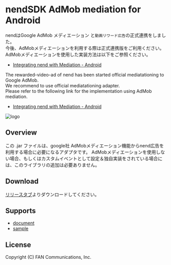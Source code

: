 # nendSDK AdMob mediation for Android

nendはGoogle AdMob メディエーション と`動画リワード広告`の正式連携をしました。  
今後、AdMobメディエーションを利用する際は正式連携版をご利用ください。  
AdMobメディエーションを使用した実装方法は以下をご参照ください。  
 * [Integrating nend with Mediation - Android](https://developers.google.com/admob/android/mediation/nend)

The rewarded-video-ad of nend has been started official mediatationing to Google AdMob.  
We recommend to use official mediatationing adapter.  
Please refer to the following link for the implementation using AdMob mediation.  
 * [Integrating nend with Mediation - Android](https://developers.google.com/admob/android/mediation/nend)

![logo](https://user-images.githubusercontent.com/9563381/31269103-17daebce-aaba-11e7-9899-742435c4ef20.png)

## Overview

この .jar ファイルは、google社 AdMobメディエーション機能からnend広告を利用する場合に必要になるアダプタです。
AdMobメディエーションを使用しない場合、もしくはカスタムイベントとして設定＆独自実装をされている場合には、このライブラリの追加は必要ありません。

## Download

[リリースタブ](https://github.com/fan-ADN/nendSDK-Android-AdmobMediation-pub/releases)よりダウンロードしてください。

## Supports

* [document](https://github.com/fan-ADN/nendSDK-admob-mediation/wiki)
* [sample](https://github.com/fan-ADN/nendSDK-admob-mediation)

## License

Copyright (C) FAN Communications, Inc.
